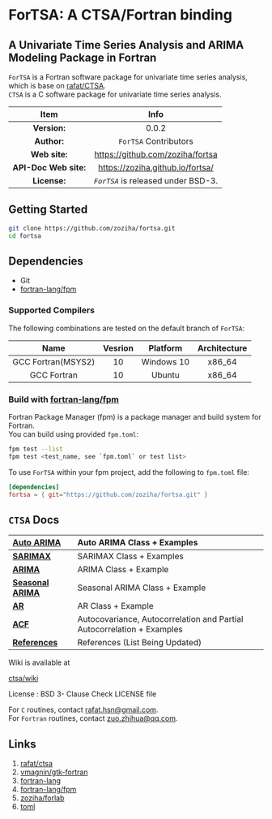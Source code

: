 # ForTSA: A CTSA/Fortran binding

## A Univariate Time Series Analysis and ARIMA Modeling Package in Fortran

`ForTSA` is a Fortran software package for univariate time series analysis, which is base on [rafat/CTSA](https://github.com/rafat/ctsa).  
`CTSA` is a C software package for univariate time series analysis. 

| Item | Info |  
|:-:|:-:|
| **Version:** | 0.0.2 |
| **Author:** | `ForTSA` Contributors |
| **Web site:** | https://github.com/zoziha/fortsa |
| **API-Doc Web site:** | https://zoziha.github.io/fortsa/ |
| **License:** | _`ForTSA`_ is released under BSD-3. |

## Getting Started
```bash
git clone https://github.com/zoziha/fortsa.git
cd fortsa
```
## Dependencies

- Git
- [fortran-lang/fpm](https://github.com/fortran-lang/fpm)

### Supported Compilers
The following combinations are tested on the default branch of `ForTSA`:  

|Name|Vesrion|Platform|Architecture|  
|:-:|:-:|:-:|:-:|  
|GCC Fortran(MSYS2)|10|Windows 10|x86_64|
|GCC Fortran|10|Ubuntu|x86_64|

### Build with [fortran-lang/fpm](https://github.com/fortran-lang/fpm)
Fortran Package Manager (fpm) is a package manager and build system for Fortran.  
You can build using provided `fpm.toml`:
```bash
fpm test --list
fpm test <test_name, see `fpm.toml` or test list>
```
To use `ForTSA` within your fpm project, add the following to `fpm.toml` file:
```toml
[dependencies]
fortsa = { git="https://github.com/zoziha/fortsa.git" }
```
## `CTSA` Docs

|**[Auto ARIMA](https://github.com/rafat/ctsa/wiki/AUTO-ARIMA)**| Auto ARIMA Class + Examples        |
|:-----------------------------------------------------|:----------------------------------|
|**[SARIMAX](https://github.com/rafat/ctsa/wiki/SARIMAX/)**| SARIMAX Class + Examples             |
|**[ARIMA](https://github.com/rafat/ctsa/wiki/ARIMA)**| ARIMA Class + Example             |
|**[Seasonal ARIMA](https://github.com/rafat/ctsa/wiki/SARIMA)**| Seasonal ARIMA Class + Example    |
|**[AR](https://github.com/rafat/ctsa/wiki/AR)**      | AR Class + Example                |
|**[ACF](https://github.com/rafat/ctsa/wiki/ACF)**    | Autocovariance, Autocorrelation and Partial Autocorrelation + Examples|
|**[References](https://github.com/rafat/ctsa/wiki/References)**| References (List Being Updated)   |

Wiki is available at 

[ctsa/wiki](https://github.com/rafat/ctsa/wiki)

License : BSD 3- Clause Check LICENSE file

For `C` routines, contact rafat.hsn@gmail.com.  
For `Fortran` routines, contact zuo.zhihua@qq.com.

## Links
1. [rafat/ctsa](https://github.com/rafat/ctsa)
2. [vmagnin/gtk-fortran](https://github.com/vmagnin/gtk-fortran)
3. [fortran-lang](https://fortran-lang.org/learn/)
4. [fortran-lang/fpm](https://github.com/fortran-lang/fpm)
5. [zoziha/forlab](https://github.com/zoziha/forlab)
6. [toml](https://toml.io/en/)
